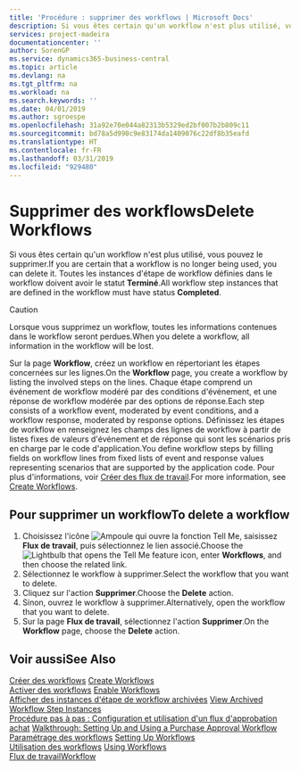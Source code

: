 ```yaml
---
title: 'Procédure : supprimer des workflows | Microsoft Docs'
description: Si vous êtes certain qu'un workflow n'est plus utilisé, vous pouvez le supprimer. Toutes les instances d'étape de workflow définies dans le workflow doivent avoir le statut **Terminé**.
services: project-madeira
documentationcenter: ''
author: SorenGP
ms.service: dynamics365-business-central
ms.topic: article
ms.devlang: na
ms.tgt_pltfrm: na
ms.workload: na
ms.search.keywords: ''
ms.date: 04/01/2019
ms.author: sgroespe
ms.openlocfilehash: 31a92e70e044a82313b5329ed2bf007b2b809c11
ms.sourcegitcommit: bd78a5d990c9e83174da1409076c22df8b35eafd
ms.translationtype: HT
ms.contentlocale: fr-FR
ms.lasthandoff: 03/31/2019
ms.locfileid: "929480"
---
```

# <a name="delete-workflows"></a><span data-ttu-id="3f727-104">Supprimer des workflows</span><span class="sxs-lookup"><span data-stu-id="3f727-104">Delete Workflows</span></span>
<span data-ttu-id="3f727-105">Si vous êtes certain qu'un workflow n'est plus utilisé, vous pouvez le supprimer.</span><span class="sxs-lookup"><span data-stu-id="3f727-105">If you are certain that a workflow is no longer being used, you can delete it.</span></span> <span data-ttu-id="3f727-106">Toutes les instances d'étape de workflow définies dans le workflow doivent avoir le statut **Terminé**.</span><span class="sxs-lookup"><span data-stu-id="3f727-106">All workflow step instances that are defined in the workflow must have status **Completed**.</span></span>  

> [!CAUTION]  
>  <span data-ttu-id="3f727-107">Lorsque vous supprimez un workflow, toutes les informations contenues dans le workflow seront perdues.</span><span class="sxs-lookup"><span data-stu-id="3f727-107">When you delete a workflow, all information in the workflow will be lost.</span></span>  

 <span data-ttu-id="3f727-108">Sur la page **Workflow**, créez un workflow en répertoriant les étapes concernées sur les lignes.</span><span class="sxs-lookup"><span data-stu-id="3f727-108">On the **Workflow** page, you create a workflow by listing the involved steps on the lines.</span></span> <span data-ttu-id="3f727-109">Chaque étape comprend un événement de workflow modéré par des conditions d'événement, et une réponse de workflow modérée par des options de réponse.</span><span class="sxs-lookup"><span data-stu-id="3f727-109">Each step consists of a workflow event, moderated by event conditions, and a workflow response, moderated by response options.</span></span> <span data-ttu-id="3f727-110">Définissez les étapes de workflow en renseignez les champs des lignes de workflow à partir de listes fixes de valeurs d'événement et de réponse qui sont les scénarios pris en charge par le code d'application.</span><span class="sxs-lookup"><span data-stu-id="3f727-110">You define workflow steps by filling fields on workflow lines from fixed lists of event and response values representing scenarios that are supported by the application code.</span></span> <span data-ttu-id="3f727-111">Pour plus d'informations, voir [Créer des flux de travail](across-how-to-create-workflows.md).</span><span class="sxs-lookup"><span data-stu-id="3f727-111">For more information, see [Create Workflows](across-how-to-create-workflows.md).</span></span>  

## <a name="to-delete-a-workflow"></a><span data-ttu-id="3f727-112">Pour supprimer un workflow</span><span class="sxs-lookup"><span data-stu-id="3f727-112">To delete a workflow</span></span>  
1.  <span data-ttu-id="3f727-113">Choisissez l'icône ![Ampoule qui ouvre la fonction Tell Me](media/ui-search/search_small.png "Dites-moi ce que vous voulez faire"), saisissez **Flux de travail**, puis sélectionnez le lien associé.</span><span class="sxs-lookup"><span data-stu-id="3f727-113">Choose the ![Lightbulb that opens the Tell Me feature](media/ui-search/search_small.png "Tell me what you want to do") icon, enter **Workflows**, and then choose the related link.</span></span>  
2.  <span data-ttu-id="3f727-114">Sélectionnez le workflow à supprimer.</span><span class="sxs-lookup"><span data-stu-id="3f727-114">Select the workflow that you want to delete.</span></span>  
3.  <span data-ttu-id="3f727-115">Cliquez sur l'action **Supprimer**.</span><span class="sxs-lookup"><span data-stu-id="3f727-115">Choose the **Delete** action.</span></span>  
4.  <span data-ttu-id="3f727-116">Sinon, ouvrez le workflow à supprimer.</span><span class="sxs-lookup"><span data-stu-id="3f727-116">Alternatively, open the workflow that you want to delete.</span></span>  
5.  <span data-ttu-id="3f727-117">Sur la page **Flux de travail**, sélectionnez l'action **Supprimer**.</span><span class="sxs-lookup"><span data-stu-id="3f727-117">On the **Workflow** page, choose the **Delete** action.</span></span>  

## <a name="see-also"></a><span data-ttu-id="3f727-118">Voir aussi</span><span class="sxs-lookup"><span data-stu-id="3f727-118">See Also</span></span>  
 <span data-ttu-id="3f727-119">[Créer des workflows](across-how-to-create-workflows.md) </span><span class="sxs-lookup"><span data-stu-id="3f727-119">[Create Workflows](across-how-to-create-workflows.md) </span></span>  
 <span data-ttu-id="3f727-120">[Activer des workflows](across-how-to-enable-workflows.md) </span><span class="sxs-lookup"><span data-stu-id="3f727-120">[Enable Workflows](across-how-to-enable-workflows.md) </span></span>  
 <span data-ttu-id="3f727-121">[Afficher des instances d'étape de workflow archivées](across-how-to-view-archived-workflow-step-instances.md) </span><span class="sxs-lookup"><span data-stu-id="3f727-121">[View Archived Workflow Step Instances](across-how-to-view-archived-workflow-step-instances.md) </span></span>  
 <span data-ttu-id="3f727-122">[Procédure pas à pas : Configuration et utilisation d'un flux d'approbation achat](walkthrough-setting-up-and-using-a-purchase-approval-workflow.md) </span><span class="sxs-lookup"><span data-stu-id="3f727-122">[Walkthrough: Setting Up and Using a Purchase Approval Workflow](walkthrough-setting-up-and-using-a-purchase-approval-workflow.md) </span></span>  
 <span data-ttu-id="3f727-123">[Paramétrage des workflows](across-set-up-workflows.md) </span><span class="sxs-lookup"><span data-stu-id="3f727-123">[Setting Up Workflows](across-set-up-workflows.md) </span></span>  
 <span data-ttu-id="3f727-124">[Utilisation des workflows](across-use-workflows.md) </span><span class="sxs-lookup"><span data-stu-id="3f727-124">[Using Workflows](across-use-workflows.md) </span></span>  
 [<span data-ttu-id="3f727-125">Flux de travail</span><span class="sxs-lookup"><span data-stu-id="3f727-125">Workflow</span></span>](across-workflow.md)   
